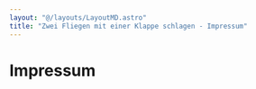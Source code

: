 ```yaml
---
layout: "@/layouts/LayoutMD.astro"
title: "Zwei Fliegen mit einer Klappe schlagen - Impressum"
---
```


# Impressum
